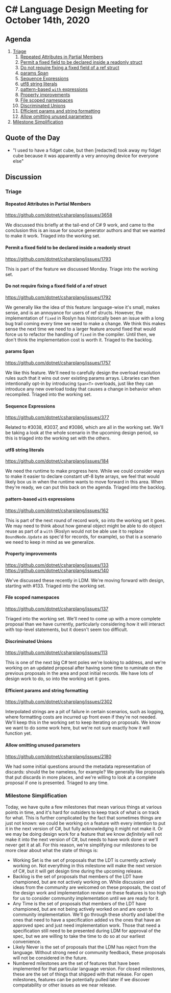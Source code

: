 # C# Language Design Meeting for October 14th, 2020

## Agenda

1. [Triage](#triage)
    1. [Repeated Attributes in Partial Members](#repeated-attributes-in-partial-members)
    2. [Permit a fixed field to be declared inside a readonly struct](#permit-a-fixed-field-to-be-declared-inside-a-readonly-struct)
    3. [Do not require fixing a fixed field of a ref struct](#do-not-require-fixing-a-fixed-field-of-a-ref-struct)
    4. [params Span<T>](#params-spant)
    5. [Sequence Expressions](#sequence-expressions)
    6. [utf8 string literals](#utf8-string-literals)
    7. [pattern-based `with` expressions](#pattern-based-with-expressions)
    8. [Property improvements](#property-improvements)
    9. [File scoped namespaces](#file-scoped-namespaces)
    10. [Discriminated Unions](#discriminated-unions)
    11. [Efficient params and string formatting](#efficient-params-and-string-formatting)
    12. [Allow omitting unused parameters](#allow-omitting-unused-parameters)
2. [Milestone Simplification](#milestone-simplification)

## Quote of the Day

- "I used to have a fidget cube, but then [redacted] took away my fidget cube because it was apparently a very annoying device for everyone else"

## Discussion

### Triage

#### Repeated Attributes in Partial Members

https://github.com/dotnet/csharplang/issues/3658

We discussed this briefly at the tail-end of C# 9 work, and came to the conclusion this is an issue for source generator authors and that we wanted
to make it work. Triaged into the working set.

#### Permit a fixed field to be declared inside a readonly struct

https://github.com/dotnet/csharplang/issues/1793

This is part of the feature we discussed Monday. Triage into the working set.

#### Do not require fixing a fixed field of a ref struct

https://github.com/dotnet/csharplang/issues/1792

We generally like the idea of this feature: language-wise it's small, makes sense, and is an annoyance for users of ref structs. However, the
implementation of `fixed` in Roslyn has historically been an issue with a long bug trail coming every time we need to make a change. We think
this makes sense the next time we need to a larger feature around fixed that would force us to refactor the handling of `fixed` in the compiler.
Until then, we don't think the implementation cost is worth it. Triaged to the backlog.

#### params Span<T>

https://github.com/dotnet/csharplang/issues/1757

We like this feature. We'll need to carefully design the overload resolution rules such that it wins out over existing params arrays. Libraries
can then intentionally opt-in by introducing `Span<T>` overloads, just like they can introduce any new overload today that causes a change in
behavior when recompiled. Triaged into the working set.

#### Sequence Expressions

https://github.com/dotnet/csharplang/issues/377

Related to #3038, #3037, and #3086, which are all in the working set. We'll be taking a look at the whole scenario in the upcoming design period,
so this is triaged into the working set with the others.

#### utf8 string literals

https://github.com/dotnet/csharplang/issues/184

We need the runtime to make progress here. While we could consider ways to make it easier to declare constant utf-8 byte arrays, we feel that
would likely box us in when the runtime wants to move forward in this area. When they're ready, we can put this back on the agenda. Triaged
into the backlog.

#### pattern-based `with` expressions

https://github.com/dotnet/csharplang/issues/162

This is part of the next round of record work, so into the working set it goes. We may need to think about how general object might be able to
do object reuse as part of a `with` (Roslyn would not be able use it to replace `BoundNode.Update` as spec'd for records, for example), so that
is a scenario we need to keep in mind as we generalize.

#### Property improvements

https://github.com/dotnet/csharplang/issues/133
https://github.com/dotnet/csharplang/issues/140

We've discussed these recently in LDM. We're moving forward with design, starting with #133. Triaged into the working set.

#### File scoped namespaces

https://github.com/dotnet/csharplang/issues/137

Triaged into the working set. We'll need to come up with a more complete proposal than we have currently, particularly considering how it will
interact with top-level statements, but it doesn't seem too difficult.

#### Discriminated Unions

https://github.com/dotnet/csharplang/issues/113

This is one of the next big C# tent poles we're looking to address, and we're working on an updated proposal after having some time to ruminate
on the previous proposals in the area and post initial records. We have lots of design work to do, so into the working set it goes.

#### Efficient params and string formatting

https://github.com/dotnet/csharplang/issues/2302

Interpolated strings are a pit of failure in certain scenarios, such as logging, where formatting costs are incurred up front even if they're
not needed. We'll keep this in the working set to keep iterating on proposals. We know we want to do some work here, but we're not sure exactly
how it will function yet.

####  Allow omitting unused parameters

https://github.com/dotnet/csharplang/issues/2180

We had some initial questions around the metadata representation of discards: should the be nameless, for example? We generally like proposals
that put discards in more places, and we're willing to look at a complete proposal if one is presented. Triaged to any time.

### Milestone Simplification

Today, we have quite a few milestones that mean various things at various points in time, and it's hard for outsiders to keep track of what is
on track for what. This is further complicated by the fact that sometimes things are just not known: we could be working on a feature with every
intention to put it in the next version of C#, but fully acknowledging it might not make it. Or we may be doing design work for a feature that
we know _definitely_ will not make it into the next version of C#, but needs to have work done or we'll never get it at all. For this reason,
we're simplifying our milestones to be more clear about what the state of things is:

* Working Set is the set of proposals that the LDT is currently actively working on. Not everything in this milestone will make the next version
of C#, but it will get design time during the upcoming release.
* Backlog is the set of proposals that members of the LDT have championed, but are not actively working on. While discussion and ideas from the
community are welcomed on these proposals, the cost of the design work and implementation review on these features is too high for us to consider
community implementation until we are ready for it.
* Any Time is the set of proposals that members of the LDT have championed, but are not being actively worked on and are open to community
implementation. We'll go through these shortly and label the ones that need to have a specification added vs the ones that have an approved spec
and just need implementation work. Those that need a specification still need to be presented during LDM for approval of the spec, but we are
willing to take the time to do so at our earliest convenience.
* Likely Never is the set of proposals that the LDM has reject from the language. Without strong need or community feedback, these proposals will
not be considered in the future.
* Numbered milestones are the set of features that have been implemented for that particular language version. For closed milestones, these are
the set of things that shipped with that release. For open milestones, features can be potentially pulled later if we discover compatability or
other issues as we near release.
